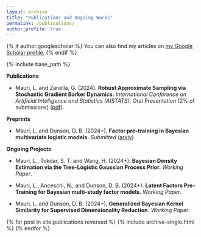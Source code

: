 ```yaml
---
layout: archive
title: "Publications and Ongoing Works"
permalink: /publications/
author_profile: true
---
```



{% if author.googlescholar %}
  You can also find my articles on <u><a href="{{author.googlescholar}}">my Google Scholar profile</a>.</u>
{% endif %}

{% include base_path %}

**Publications**

* Mauri, L. and Zanella, G. (2024).
**Robust Approximate Sampling via Stochastic Gradient Barker Dynamics.**
*International Conference on Artificial Intelligence and Statistics (AISTATS)*, Oral Presentation (2% of submissions) ([pdf](https://proceedings.mlr.press/v238/mauri24a/mauri24a.pdf)).

**Preprints**

* Mauri, L. and Dunson, D. B. (2024+).
**Factor pre-training in Bayesian multivariate logistic models.**
*Submitted* ([arxiv](https://arxiv.org/abs/2409.17441)).

**Ongoing Projects**

* Mauri, L., Tokdar, S. T. and Wang, H. (2024+). 
**Bayesian Density Estimation via the Tree-Logistic Gaussian Process Prior.**
*Working Paper*.

* Mauri, L., Anceschi, N., and Dunson, D. B. (2024+).
**Latent Factors Pre-Training for Bayesian multi-study factor models.**
*Working Paper*.

* Mauri, L. and Dunson, D. B. (2024+),
**Generalized Bayesian Kernel Similarity for Supervised Dimensionality Reduction.**
*Working Paper*.





{% for post in site.publications reversed %}
  {% include archive-single.html %}
{% endfor %}
